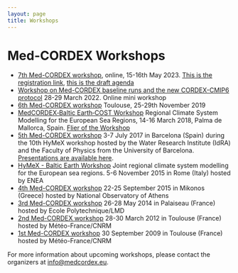 ```yaml
---
layout: page
title: Workshops
---
```


# Med-CORDEX Workshops

- [7th Med-CORDEX workshop](/workshops/7th-med-cordex-workshop/), online, 15-16th May 2023. [This is the registration link](#), [this is the draft agenda](#)
- [Workshop on Med-CORDEX baseline runs and the new CORDEX-CMIP6 protocol](/workshops/baseline-cmip6-protocol/) 28-29 March 2022. Online mini workshop
- [6th Med-CORDEX workshop](/workshops/6th-med-cordex-workshop/) Toulouse, 25-29th November 2019
- [MedCORDEX‐Baltic Earth‐COST Workshop](/workshops/medcordex-baltic-earth-cost/) Regional Climate System Modelling for the European Sea Regions, 14-16 March 2018, Palma de Mallorca, Spain. [Flier of the Workshop](#)
- [5th Med-CORDEX workshop](/workshops/5th-med-cordex-workshop/) 3-7 July 2017 in Barcelona (Spain) during the 10th HyMeX workshop hosted by the Water Research Institute (IdRA) and the Faculty of Physics from the University of Barcelona. [Presentations are available here](#).
- [HyMeX - Baltic Earth Workshop](/workshops/hymex-baltic-earth/) Joint regional climate system modelling for the European sea regions. 5-6 November 2015 in Rome (Italy) hosted by ENEA
- [4th Med-CORDEX workshop](/workshops/4th-med-cordex-workshop/) 22-25 September 2015 in Mikonos (Greece) hosted by National Observatory of Athens
- [3rd Med-CORDEX workshop](/workshops/3rd-med-cordex-workshop/) 26-28 May 2014 in Palaiseau (France) hosted by Ecole Polytechnique/LMD
- [2nd Med-CORDEX workshop](/workshops/2nd-med-cordex-workshop/) 28-30 March 2012 in Toulouse (France) hosted by Météo-France/CNRM
- [1st Med-CORDEX workshop](/workshops/1st-med-cordex-workshop/) 30 September 2009 in Toulouse (France) hosted by Météo-France/CNRM

For more information about upcoming workshops, please contact the organizers at info@medcordex.eu.
